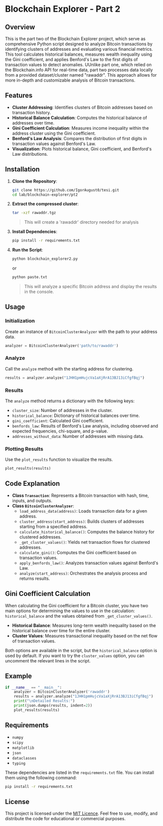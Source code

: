 # Blockchain Explorer - Part 2

## Overview

This is the part two of the Blockchain Explorer project, which serve as comprehensive Python script designed to analyze Bitcoin transactions by identifying clusters of addresses and evaluating various financial metrics. This tool calculates historical balances, measures wealth inequality using the Gini coefficient, and applies Benford's Law to the first digits of transaction values to detect anomalies. UUnlike part one, which relied on the Blockchain.info API for real-time data, part two processes data locally from a provided dataset/cluster named "rawaddr". This approach allows for more in-depth and customizable analysis of Bitcoin transactions.

## Features

- **Cluster Addressing**: Identifies clusters of Bitcoin addresses based on transaction history.
- **Historical Balance Calculation**: Computes the historical balance of addresses over time.
- **Gini Coefficient Calculation**: Measures income inequality within the address cluster using the Gini coefficient.
- **Benford's Law Analysis**: Compares the distribution of first digits in transaction values against Benford's Law.
- **Visualization**: Plots historical balance, Gini coefficient, and Benford's Law distributions.

## Installation

1. **Clone the Repository**:

   ```bash
   git clone https://github.com/IgorAugust0/tesi.git
   cd lab/blockchain-explorer/pt2
   ```

2. **Extract the compressed cluster**:

   ```bash
   tar -xzf rawaddr.tgz
   ```
   > This will create a 'rawaddr' directory needed for analysis

3. **Install Dependencies**:

   ```bash
   pip install -r requirements.txt
   ```

4. **Run the Script**:

   ```bash
   python blockchain_explorer2.py
   ```
   or

   ```bash
   python paste.txt
   ```

   > This will analyze a specific Bitcoin address and display the results in the console.

## Usage

### Initialization

Create an instance of `BitcoinClusterAnalyzer` with the path to your address data.

```python
analyzer = BitcoinClusterAnalyzer('path/to/rawaddr')
```

### Analyze

Call the `analyze` method with the starting address for clustering.

```python
results = analyzer.analyze("1JHH1pmHujcVa1aXjRrA13BJ13iCfgfBqj")
```

### Results

The `analyze` method returns a dictionary with the following keys:

- `cluster_size`: Number of addresses in the cluster.
- `historical_balance`: Dictionary of historical balances over time.
- `gini_coefficient`: Calculated Gini coefficient.
- `benfords_law`: Results of Benford's Law analysis, including observed and expected frequencies, chi-square, and p-value.
- `addresses_without_data`: Number of addresses with missing data.

### Plotting Results

Use the `plot_results` function to visualize the results.

```python
plot_results(results)
```

## Code Explanation

- **Class `Transaction`**: Represents a Bitcoin transaction with hash, time, inputs, and outputs.
- **Class `BitcoinClusterAnalyzer`**:
  - `load_address_data(address)`: Loads transaction data for a given address.
  - `cluster_address(start_address)`: Builds clusters of addresses starting from a specified address.
  - `calculate_historical_balance()`: Computes the balance history for clustered addresses.
  - `_get_cluster_values()`: Yields net transaction flows for clustered addresses.
  - `calculate_gini()`: Computes the Gini coefficient based on transaction values.
  - `apply_benfords_law()`: Analyzes transaction values against Benford's Law.
  - `analyze(start_address)`: Orchestrates the analysis process and returns results.

## Gini Coefficient Calculation

When calculating the Gini coefficient for a Bitcoin cluster, you have two main options for determining the values to use in the calculation: `historical_balance` and the values obtained from `_get_cluster_values()`.

- **Historical Balance**: Measures long-term wealth inequality based on the historical balance over time for the entire cluster.
- **Cluster Values**: Measures transactional inequality based on the net flow of transaction values.

Both options are available in the script, but the `historical_balance` option is used by default. If you want to try the `cluster_values` option, you can uncomment the relevant lines in the script.

## Example

```python
if __name__ == "__main__":
    analyzer = BitcoinClusterAnalyzer('rawaddr')
    results = analyzer.analyze("1JHH1pmHujcVa1aXjRrA13BJ13iCfgfBqj")
    print("\nDetailed Results:")
    print(json.dumps(results, indent=2))
    plot_results(results)
```

## Requirements

- `numpy`
- `scipy`
- `matplotlib`
- `json`
- `dataclasses`
- `typing`

These dependencies are listed in the `requirements.txt` file. You can install them using the following command:

```bash
pip install -r requirements.txt
```

## License

This project is licensed under the [MIT Licence](../../../LICENSE). Feel free to use, modify, and distribute the code for educational or commercial purposes.
